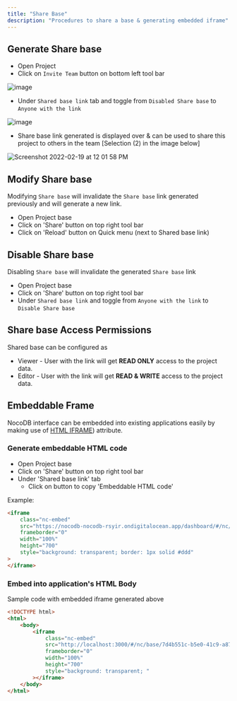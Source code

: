 ```yaml
---
title: "Share Base"
description: "Procedures to share a base & generating embedded iframe"
---
```


## Generate Share base

- Open Project 
- Click on `Invite Team` button on bottom left tool bar

![image](https://user-images.githubusercontent.com/35857179/192435607-ee00326e-3890-4478-8260-e5c7c286f03a.png)

- Under `Shared base link` tab and toggle from `Disabled Share base` to `Anyone with the link`

![image](https://user-images.githubusercontent.com/35857179/192435735-71fc161b-48fc-49e2-94ad-55713932f10a.png)

- Share base link generated is displayed over & can be used to share this project to others in the team [Selection (2) in the image below]

![Screenshot 2022-02-19 at 12 01 58 PM](https://user-images.githubusercontent.com/86527202/154789725-a1194e30-3101-423a-bd5c-25009c361b96.png)

## Modify Share base

Modifying `Share base` will invalidate the `Share base` link generated previously and will generate a new link.

-   Open Project base
-   Click on 'Share' button on top right tool bar
-   Click on 'Reload' button on Quick menu (next to Shared base link)

## Disable Share base

Disabling `Share base` will invalidate the generated `Share base` link

-   Open Project base
-   Click on 'Share' button on top right tool bar
-   Under `Shared base link` and toggle from `Anyone with the link` to `Disable Share base`

## Share base Access Permissions

Shared base can be configured as

-   Viewer - User with the link will get **READ ONLY** access to the project data.
-   Editor - User with the link will get **READ & WRITE** access to the project data.

## Embeddable Frame

NocoDB interface can be embedded into existing applications easily by making use of [HTML IFRAME](https://developer.mozilla.org/en-US/docs/Web/HTML/Element/iframe)) attribute.

### Generate embeddable HTML code

-   Open Project base
-   Click on 'Share' button on top right tool bar
-   Under 'Shared base link' tab
    -   Click on button to copy 'Embeddable HTML code'

Example:

```html
<iframe
    class="nc-embed"
    src="https://nocodb-nocodb-rsyir.ondigitalocean.app/dashboard/#/nc/base/e3bba9df-4fc1-4d11-b7ce-41c4a3ad6810?embed"
    frameborder="0"
    width="100%"
    height="700"
    style="background: transparent; border: 1px solid #ddd"
>
</iframe>
```

### Embed into application's HTML Body

Sample code with embedded iframe generated above

```html
<!DOCTYPE html>
<html>
    <body>
        <iframe
            class="nc-embed"
            src="http://localhost:3000/#/nc/base/7d4b551c-b5e0-41c9-a87b-f3984c21d2c7?embed"
            frameborder="0"
            width="100%"
            height="700"
            style="background: transparent; "
        ></iframe>
    </body>
</html>
```
